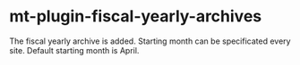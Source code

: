 # mt-plugin-fiscal-yearly-archives
The fiscal yearly archive is added. Starting month can be specificated every site. Default starting month is April.
